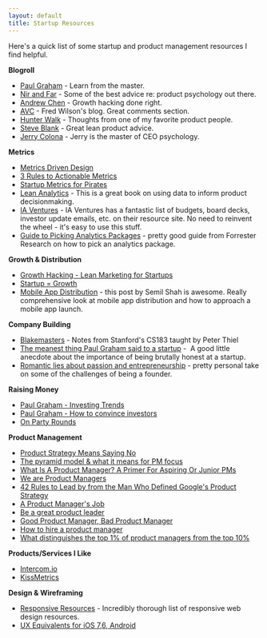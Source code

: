 ```yaml
---
layout: default
title: Startup Resources
---
```


Here's a quick list of some startup and product management resources I find helpful.

**Blogroll**
- [Paul Graham](http://paulgraham.com/articles.html) - Learn from the master.
- [Nir and Far](http://www.nirandfar.com/) - Some of the best advice re: product psychology out there.
- [Andrew Chen](http://andrewchen.co) - Growth hacking done right.
- [AVC](http://www.avc.com/) - Fred Wilson's blog. Great comments section.
- [Hunter Walk](http://hunterwalk.com/) - Thoughts from one of my favorite product people.
- [Steve Blank](http://steveblank.com/) - Great lean product advice.
- [Jerry Colona](http://www.themonsterinyourhead.com/) - Jerry is the master of CEO psychology. 

**Metrics**
 - [Metrics Driven Design](http://www.slideshare.net/bokardo/metricsdriven-design-4317168)
 - [3 Rules to Actionable Metrics](http://www.ashmaurya.com/2010/07/3-rules-to-actionable-metrics/)
 - [Startup Metrics for Pirates](http://www.slideshare.net/dmc500hats/startup-metrics-for-pirates-long-version)
 - [Lean Analytics](http://www.amazon.com/gp/product/1449335675/ref=as_li_ss_tl?ie=UTF8&camp=1789&creative=390957&creativeASIN=1449335675&linkCode=as2&tag=chriskurdziel-20) - This is a great book on using data to inform product decisionmaking.
 - [IA Ventures](http://resources.iaventures.com/index.php) - IA Ventures has a fantastic list of budgets, board decks, investor update emails, etc. on their resource site. No need to reinvent the wheel - it's easy to use this stuff.
 - [Guide to Picking Analytics Packages](https://www.dropbox.com/s/zntpeztqu1j4tfd/Picking_Analytics.pdf) - pretty good guide from Forrester Research on how to pick an analytics package. 

**Growth & Distribution**
 - [Growth Hacking - Lean Marketing for Startups](http://www.slideshare.net/mattangriffel/growth-hacking)
 - [Startup = Growth](http://www.paulgraham.com/growth.html)
 - [Mobile App Distribution](http://blog.semilshah.com/2012/12/09/testing-a-mobile-distribution-framework/) - this post by Semil Shah is awesome. Really comprehensive look at mobile app distribution and how to approach a mobile app launch.

**Company Building**
 - [Blakemasters](http://blakemasters.com/peter-thiels-cs183-startup) - Notes from Stanford's CS183 taught by Peter Thiel
 - [The meanest thing Paul Graham said to a startup](http://brandonb.cc/no-filter-the-meanest-thing-paul-graham-said-to-a-startup) -  A good little anecdote about the importance of being brutally honest at a startup.
 - [Romantic lies about passion and entrepreneurship](http://blog.michellelaralin.com/romantic-lies) - pretty personal take on some of the challenges of being a founder.

**Raising Money**
 - [Paul Graham - Investing Trends](http://www.paulgraham.com/invtrend.html)
 - [Paul Graham - How to convince investors](http://paulgraham.com/convince.html)
 - [On Party Rounds](http://blog.samaltman.com/party-rounds)

**Product Management**
 - [Product Strategy Means Saying No](http://insideintercom.io/product-strategy-means-saying-no/)
 - [The pyramid model & what it means for PM focus](http://blog.kentonkivestu.com/product-focus)
 - [What Is A Product Manager? A Primer For Aspiring Or Junior PMs](https://medium.com/career-pathing/a44f74a6ba59)
 - [We are Product Managers](http://venturegeneratedcontent.com/2013/07/11/we-are-product-managers/)
 - [42 Rules to Lead by from the Man Who Defined Google's Product Strategy](http://firstround.com/article/42-Rules-to-Lead-by-from-the-Man-Who-Defined-Googles-Product-Strategy)
 - [A Product Manager's Job](https://medium.com/what-i-learned-building/63c09a43d0ec)
 - [Be a great product leader](http://blog.adamnash.com/2011/12/16/be-a-great-product-leader/)
 - [Good Product Manager, Bad Product Manager](http://benhorowitz.files.wordpress.com/2010/05/good-product-manager.pdf)
 - [How to hire a product manager](https://www.kennethnorton.com/essays/productmanager.html)
 - [What distinguishes the top 1% of product managers from the top 10%](http://www.quora.com/Product-Management/What-distinguishes-the-Top-1-of-Product-Managers-from-the-Top-10/answer/Ian-McAllister?srid=3wR&st=ns)

**Products/Services I Like**
 - [Intercom.io](http://www.intercom.io)
 - [KissMetrics](http://kissmetrics.com/)

 **Design & Wireframing**
 - [Responsive Resources](http://bradfrost.github.io/this-is-responsive/resources.html) - Incredibly thorough list of responsive web design resources.
 - [UX Equivalents for iOS 7,6, Android](http://kintek.com.au/blog/portkit-ux-metaphor-equivalents-for-ios-and-android/)
